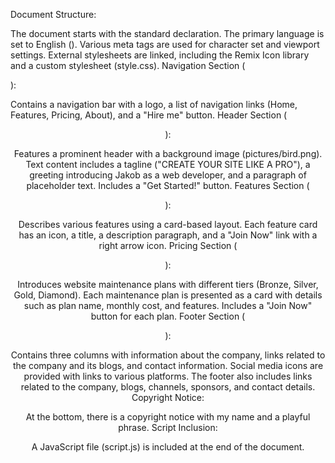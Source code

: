 Document Structure:

The document starts with the standard <!DOCTYPE html> declaration.
The primary language is set to English (<html lang="en">).
Various meta tags are used for character set and viewport settings.
External stylesheets are linked, including the Remix Icon library and a custom stylesheet (style.css).
Navigation Section (<nav>):

Contains a navigation bar with a logo, a list of navigation links (Home, Features, Pricing, About), and a "Hire me" button.
Header Section (<header>):

Features a prominent header with a background image (pictures/bird.png).
Text content includes a tagline ("CREATE YOUR SITE LIKE A PRO"), a greeting introducing Jakob as a web developer, and a paragraph of placeholder text.
Includes a "Get Started!" button.
Features Section (<section>):

Describes various features using a card-based layout.
Each feature card has an icon, a title, a description paragraph, and a "Join Now" link with a right arrow icon.
Pricing Section (<section>):

Introduces website maintenance plans with different tiers (Bronze, Silver, Gold, Diamond).
Each maintenance plan is presented as a card with details such as plan name, monthly cost, and features.
Includes a "Join Now" button for each plan.
Footer Section (<footer>):

Contains three columns with information about the company, links related to the company and its blogs, and contact information.
Social media icons are provided with links to various platforms.
The footer also includes links related to the company, blogs, channels, sponsors, and contact details.
Copyright Notice:

At the bottom, there is a copyright notice with my name and a playful phrase.
Script Inclusion:

A JavaScript file (script.js) is included at the end of the document.
